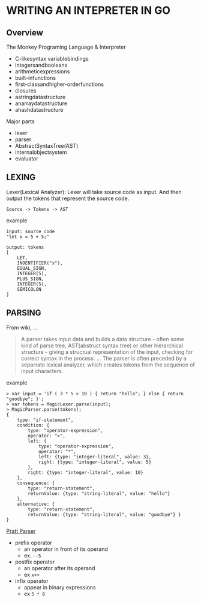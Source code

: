 # WRITING AN INTEPRETER IN GO

## Overview
The Monkey Programing Language & Interpreter
- C-likesyntax variablebindings
- integersandbooleans
- arithmeticexpressions
- built-infunctions
- first-classandhigher-orderfunctions
- closures
- astringdatastructure
- anarraydatastructure
- ahashdatastructure

Major parts
- lexer
- parser
- AbstractSyntaxTree(AST)
- internalobjectsystem
- evaluator

## LEXING

Lexer(Lexical Analyzer): Lexer will take source code as input. And then output the tokens that represent the source code.

```
Source -> Tokens -> AST
```

example
```
input: source code
"let x = 5 + 5;"

output: tokens
[
    LET,
    INDENTIFIER("x"),
    EQUAL_SIGN,
    INTEGER(5),
    PLUS_SIGN,
    INTEGER(5),
    SEMICOLON
]
```

## PARSING

From wiki, ...
> A parser takes input data and builds a data structure - often some kind of parse tree, AST(abstruct syntax tree) or other hierarchical structure - giving a structual representation of the input, checking for correct syntax in the process. ... The parser is often preceded by a separrate lexical analyzer, which creates tokens from the sequence of input characters.

example
```
> var input = 'if ( 3 * 5 > 10 ) { return "hello"; } else { return "goodbye"; }';
> var tokens = MagicLexer.parse(input);
> MagicParser.parse(tokens);
{
    type: "if-statement",
    condition: {
        type: "operator-expression",
        operator: ">",
        left: {
            type: "operator-expression",
            operator: "*",
            left: {type: "integer-literal", value: 3},
            right: {type: "integer-literal", value: 5}
        }, 
        right: {type: "integer-literal", value: 10}
    }, 
    consequence: {
        type: "return-statement",
        returnValue: {type: "string-literal", value: "hello"}
    },
    alternative: {
        type: "return-statement",
        returnValue: {type: "string-literal", value: "goodbye"} }
}
```

[Pratt Parser](https://ja.wikipedia.org/wiki/Pratt%E3%83%91%E3%83%BC%E3%82%B5) 

- prefix operator
    - an operator in front of its operand
    - ex. `--5`
- postfix operator
    - an operator after its operand
    - ex `x++`
- infix operator
    - appear in binary expressions
    - ex `5 * 8`
